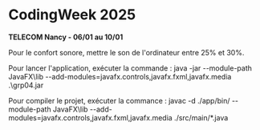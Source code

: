 # CodingWeek 2025
**TELECOM Nancy - 06/01 au 10/01**

Pour le confort sonore, mettre le son de l'ordinateur entre 25% et 30%.

Pour lancer l'application, exécuter la commande :
java -jar --module-path JavaFX\lib --add-modules=javafx.controls,javafx.fxml,javafx.media .\grp04.jar


Pour compiler le projet, exécuter la commance :
javac -d ./app/bin/ --module-path JavaFX\lib --add-modules=javafx.controls,javafx.fxml,javafx.media ./src/main/*.java
